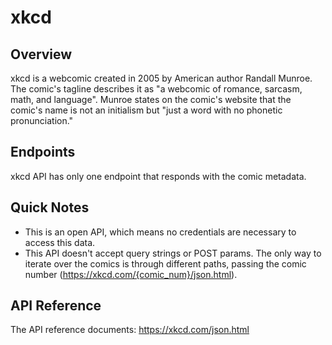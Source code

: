 # xkcd

## Overview

xkcd is a webcomic created in 2005 by American author Randall Munroe. The comic's tagline describes it as "a webcomic of romance, sarcasm, math, and language". Munroe states on the comic's website that the comic's name is not an initialism but "just a word with no phonetic pronunciation."

## Endpoints

xkcd API has only one endpoint that responds with the comic metadata.

## Quick Notes

- This is an open API, which means no credentials are necessary to access this data.
- This API doesn't accept query strings or POST params. The only way to iterate over the comics is through different paths, passing the comic number (https://xkcd.com/{comic_num}/json.html).

## API Reference

The API reference documents: https://xkcd.com/json.html
